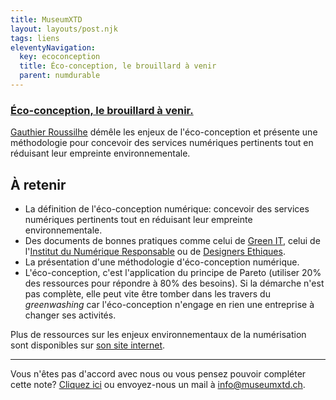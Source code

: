 ```yaml
---
title: MuseumXTD
layout: layouts/post.njk
tags: liens
eleventyNavigation:
  key: ecoconception
  title: Éco-conception, le brouillard à venir
  parent: numdurable
---
```

### [Éco-conception, le brouillard à venir.](https://gauthierroussilhe.com/articles/eco-conception-le-brouillard-a-venir)
[Gauthier Roussilhe](https://gauthierroussilhe.com/) démêle les enjeux de l'éco-conception et présente une méthodologie pour concevoir des services numériques pertinents tout en réduisant leur empreinte environnementale. 

## À retenir
- La définition de l'éco-conception numérique: concevoir des services numériques pertinents tout en réduisant leur empreinte environnementale. 
- Des documents de bonnes pratiques comme celui de [Green IT](https://collectif.greenit.fr/ecoconception-web/115-bonnes-pratiques-eco-conception_web.html), celui de l'[Institut du Numérique Responsable](https://institutnr.org/guide-bonnes-pratiques-nr) ou de [Designers Ethiques](https://eco-conception.designersethiques.org/guide/fr/).
- La présentation d'une méthodologie d'éco-conception numérique. 
- L'éco-conception, c'est l'application du principe de Pareto (utiliser 20% des ressources pour répondre à 80% des besoins). Si la démarche n'est pas complète, elle peut vite être tomber dans les travers du *greenwashing* car l'éco-conception n'engage en rien une entreprise à changer ses activités. 

Plus de ressources sur les enjeux environnementaux de la numérisation sont disponibles sur [son site internet](https://gauthierroussilhe.com/).   

---- 
Vous n'êtes pas d'accord avec nous ou vous pensez pouvoir compléter cette note? [Cliquez ici](https://6e13e580.sibforms.com/serve/MUIEAJex9Gqy_GXlFogQqcGyYVXOZFFX8aHrYfffBiqjakg6wRCQTSUlxrpSXVkD6QEDI5CcmfGJhrDrkka2x7JvV-3YTESgygGo3Kq7DH-XD64whZr_JzkZgiL5lqiCeG3yKwBPjHJ6fyObFfcWQmqXpGkXQ3Ah4sgQV2mUjiMQ2hUe8pnjyP1gOywBca-q4MvmvdSwfxEFpgHr) ou envoyez-nous un mail à [info@museumxtd.ch](mailto:info@museumxtd.ch).